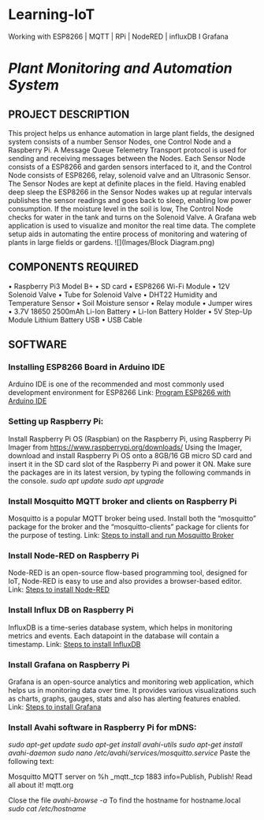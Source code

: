 # Learning-IoT
Working with ESP8266 | MQTT | RPi | NodeRED | influxDB I Grafana
# *Plant Monitoring and Automation System*

## PROJECT DESCRIPTION
This project helps us enhance automation in large plant fields, the designed system consists of a number Sensor Nodes, one Control Node and a Raspberry Pi. A Message Queue Telemetry Transport protocol is used for sending and receiving messages between the Nodes. Each Sensor Node consists of a ESP8266 and garden sensors interfaced to it, and the Control Node consists of ESP8266, relay, solenoid valve and an Ultrasonic Sensor. The Sensor Nodes are kept at definite places in the field. Having enabled deep sleep the ESP8266 in the Sensor Nodes wakes up at regular intervals publishes the sensor readings and goes back to sleep, enabling low power consumption. If the moisture level in the soil is low, The Control Node checks for water in the tank and turns on the Solenoid Valve. A Grafana web application is used to visualize and monitor the real time data. The complete setup aids in automating the entire process of monitoring and watering of plants in large fields or gardens.
![](Images/Block Diagram.png)

## COMPONENTS REQUIRED
•	Raspberry Pi3 Model B+
•	SD card 
•	ESP8266 Wi-Fi Module
•	12V Solenoid Valve
•	Tube for Solenoid Valve 
•	DHT22 Humidity and Temperature Sensor
•	Soil Moisture sensor
•	Relay module
•	Jumper wires
•	3.7V 18650 2500mAh Li-Ion Battery 
•	Li-Ion Battery Holder
•	5V Step-Up Module Lithium Battery USB 
•	USB Cable

## SOFTWARE

### Installing ESP8266 Board in Arduino IDE
Arduino IDE is one of the recommended and most commonly used development environment for ESP8266 
Link: [Program ESP8266 with Arduino IDE](https://randomnerdtutorials.com/how-to-install-esp8266-board-arduino-ide/)

### Setting up Raspberry Pi:
Install Raspberry Pi OS (Raspbian) on the Raspberry Pi, using Raspberry Pi Imager from https://www.raspberrypi.org/downloads/
Using the Imager, download and install Raspberry Pi OS onto a 8GB/16 GB micro SD card and insert it in the SD card slot of the Raspberry Pi and power it ON.
Make sure the packages are in its latest version, by typing the following commands in the console.
*sudo apt update*
*sudo apt upgrade*

### Install Mosquitto MQTT broker and clients on Raspberry Pi
Mosquitto is a popular MQTT broker being used. Install both the “mosquitto” package for the broker and the “mosquitto-clients” package for clients for the purpose of testing.
Link: [Steps to install and run Mosquitto Broker](https://randomnerdtutorials.com/how-to-install-mosquitto-broker-on-raspberry-pi/)

### Install Node-RED on Raspberry Pi
Node-RED is an open-source flow-based programming tool, designed for IoT, Node-RED is easy to use and also provides a browser-based editor.
Link: [Steps to install Node-RED](https://pimylifeup.com/node-red-raspberry-pi/)

### Install Influx DB on Raspberry Pi
InfluxDB is a time-series database system, which helps in monitoring metrics and events. Each datapoint in the database will contain a timestamp.
Link: [Steps to install InfluxDB](https://pimylifeup.com/raspberry-pi-influxdb/)

### Install Grafana on Raspberry Pi
Grafana is an open-source analytics and monitoring web application, which helps us in monitoring data over time. It provides various visualizations such as charts, graphs, gauges, stats and also has alerting features enabled.
Link: [Steps to install Grafana](https://pimylifeup.com/raspberry-pi-grafana/)

### Install Avahi software in Raspberry Pi for mDNS:
*sudo apt-get update*
*sudo apt-get install avahi-utils*
*sudo apt-get install avahi-daemon*
*sudo nano /etc/avahi/services/mosquitto.service*
Paste the following text:

<!DOCTYPE service-group SYSTEM "avahi-service.dtd">
<service-group>
 <name replace-wildcards="yes">Mosquitto MQTT server on %h</name>
  <service>
   <type>_mqtt._tcp</type>
   <port>1883</port>
   <txt-record>info=Publish, Publish! Read all about it! mqtt.org</txt-record>
  </service>
</service-group>

Close the file
*avahi-browse -a*
To find the hostname for hostname.local
*sudo cat /etc/hostname*



